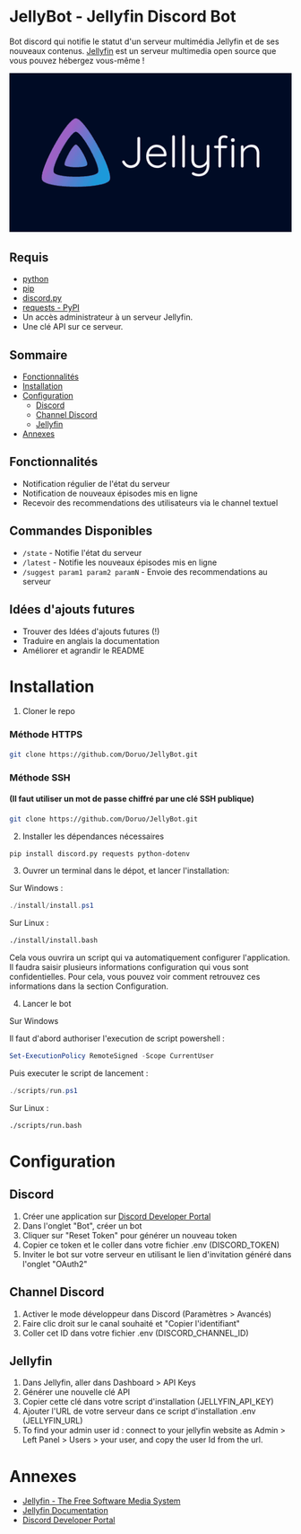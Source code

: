 # JellyBot - Jellyfin Discord Bot

Bot discord qui notifie le statut d'un serveur multimédia Jellyfin et de ses nouveaux contenus. 
[Jellyfin](https://jellyfin.org/) est un serveur multimedia open source que vous pouvez hébergez vous-même ! 

![](ressources/assets/jellyfin-banner.png)

## Requis

- [python](https://www.python.org/)
- [pip](https://pypi.org/project/pip/)
- [discord.py](https://discordpy.readthedocs.io/en/stable/)
- [requests - PyPI](https://pypi.org/project/requests/)
- Un accès administrateur à un serveur Jellyfin.
- Une clé API sur ce serveur.

## Sommaire
- [Fonctionnalités](#fonctionnalités)
- [Installation](#installation)
- [Configuration](#configuration)
  - [Discord](#discord)
  - [Channel Discord](#channel-discord)
  - [Jellyfin](#jellyfin)
- [Annexes](#annexes)

## Fonctionnalités

- Notification régulier de l'état du serveur
- Notification de nouveaux épisodes mis en ligne
- Recevoir des recommendations des utilisateurs via le channel textuel

## Commandes Disponibles

- `/state` - Notifie l'état du serveur
- `/latest` - Notifie les nouveaux épisodes mis en ligne
- `/suggest param1 param2 paramN` - Envoie des recommendations au serveur

## Idées d'ajouts futures

- Trouver des Idées d'ajouts futures (!)
- Traduire en anglais la documentation
- Améliorer et agrandir le README
  
# Installation

1. Cloner le repo

### Méthode HTTPS

```bash
git clone https://github.com/Doruo/JellyBot.git
```
### Méthode SSH 

#### (Il faut utiliser un mot de passe chiffré par une clé SSH publique)

```bash
git clone https://github.com/Doruo/JellyBot.git
```

2. Installer les dépendances nécessaires
```bash
pip install discord.py requests python-dotenv
```

3. Ouvrer un terminal dans le dépot, et lancer l'installation:

Sur Windows :

```powershell
./install/install.ps1
```

Sur Linux :
```bash
./install/install.bash
```
Cela vous ouvrira un script qui va automatiquement configurer l'application.
Il faudra saisir plusieurs informations configuration qui vous sont confidentielles. 
Pour cela, vous pouvez voir comment retrouvez ces informations dans la section Configuration.

4. Lancer le bot

Sur Windows 

Il faut d'abord authoriser l'execution de script powershell :

```powershell
Set-ExecutionPolicy RemoteSigned -Scope CurrentUser
```
Puis executer le script de lancement :

```powershell
./scripts/run.ps1
```

Sur Linux :
```bash
./scripts/run.bash
```

# Configuration

## Discord

1. Créer une application sur [Discord Developer Portal](https://discord.com/developers)
2. Dans l'onglet "Bot", créer un bot
3. Cliquer sur "Reset Token" pour générer un nouveau token
4. Copier ce token et le coller dans votre fichier .env (DISCORD_TOKEN)
5. Inviter le bot sur votre serveur en utilisant le lien d'invitation généré dans l'onglet "OAuth2"

## Channel Discord

1. Activer le mode développeur dans Discord (Paramètres > Avancés)
2. Faire clic droit sur le canal souhaité et "Copier l'identifiant"
3. Coller cet ID dans votre fichier .env (DISCORD_CHANNEL_ID)


## Jellyfin

1. Dans Jellyfin, aller dans Dashboard > API Keys
2. Générer une nouvelle clé API
3. Copier cette clé dans votre script d'installation (JELLYFIN_API_KEY)
4. Ajouter l'URL de votre serveur dans ce script d'installation .env (JELLYFIN_URL)
5. To find your admin user id : connect to your jellyfin website as Admin > Left Panel > Users > your user, and copy the user Id from the url.

# Annexes

- [Jellyfin - The Free Software Media System](https://jellyfin.org/)
- [Jellyfin Documentation](https://jellyfin.org/docs/)
- [Discord Developer Portal](https://discord.com/developers)
